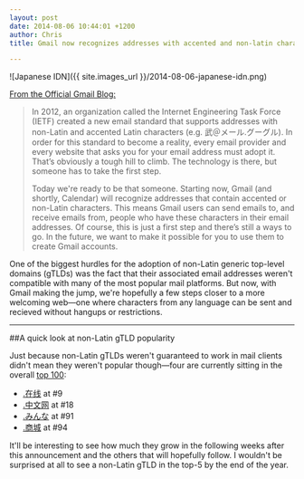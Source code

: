 ```yaml
---
layout: post
date: 2014-08-06 10:44:01 +1200
author: Chris
title: Gmail now recognizes addresses with accented and non-latin characters

---
```


<!-- excerpt -->

![Japanese IDN]({{ site.images_url }}/2014-08-06-japanese-idn.png)

[From the Official Gmail Blog:](http://gmailblog.blogspot.com/2014/08/a-first-step-toward-more-global-email.html)

>In 2012, an organization called the Internet Engineering Task Force (IETF) created a new email standard that supports addresses with non-Latin and accented Latin characters (e.g. 武＠メール.グーグル). In order for this standard to become a reality, every email provider and every website that asks you for your email address must adopt it. That’s obviously a tough hill to climb. The technology is there, but someone has to take the first step.
>
>Today we're ready to be that someone. Starting now, Gmail (and shortly, Calendar) will recognize addresses that contain accented or non-Latin characters. This means Gmail users can send emails to, and receive emails from, people who have these characters in their email addresses. Of course, this is just a first step and there’s still a ways to go. In the future, we want to make it possible for you to use them to create Gmail accounts.

<!-- /excerpt -->

One of the biggest hurdles for the adoption of non-Latin generic top-level domains (gTLDs) was the fact that their associated email addresses weren't compatible with many of the most popular mail platforms. But now, with Gmail making the jump, we're hopefully a few steps closer to a more welcoming web—one where characters from any language can be sent and recieved without hangups or restrictions.

***

##A quick look at non-Latin gTLD popularity

Just because non-Latin gTLDs weren't guaranteed to work in mail clients didn't mean they weren't popular though—four are currently sitting in the overall [top 100](http://domainincite.com/pro/new-gtld-zone-file-report/):

+ [.在线](https://iwantmyname.com/domains/dot-%E5%9C%A8%E7%BA%BF) at #9
+ [.中文网](https://iwantmyname.com/domains/dot-%E4%B8%AD%E6%96%87%E7%BD%91) at #18 
+ [.みんな](https://iwantmyname.com/domains/dot-%E3%81%BF%E3%82%93%E3%81%AA) at #91
+ [.商城](https://iwantmyname.com/domains/dot-%E5%95%86%E5%9F%8E) at #94

It'll be interesting to see how much they grow in the following weeks after this announcement and the others that will hopefully follow. I wouldn't be surprised at all to see a non-Latin gTLD in the top-5 by the end of the year.
